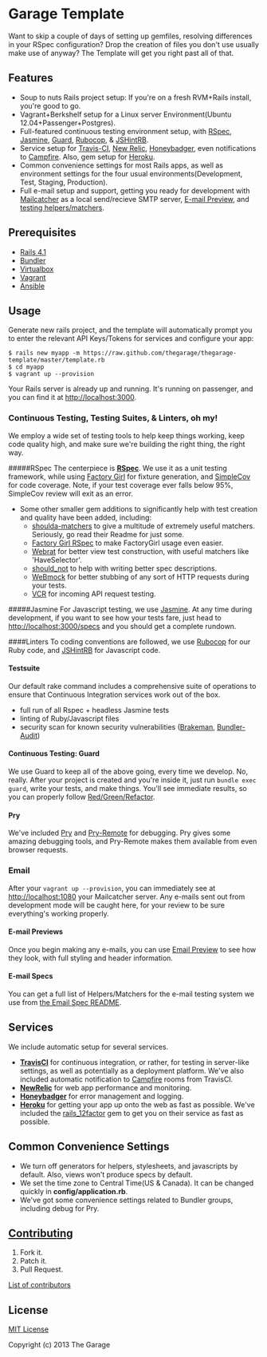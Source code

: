 Garage Template
==============
Want to skip a couple of days of setting up gemfiles, resolving differences in your RSpec configuration? Drop the creation of files you don't use usually make use of anyway? The Template will get you right past all of that.

Features
--------
* Soup to nuts Rails project setup: If you're on a fresh RVM+Rails install, you're good to go.
* Vagrant+Berkshelf setup for a Linux server Environment(Ubuntu 12.04+Passenger+Postgres).
* Full-featured continuous testing environment setup, with [RSpec](https://github.com/rspec/rspec-rails), [Jasmine](https://github.com/searls/jasmine-rails), [Guard](https://github.com/guard/guard), [Rubocop](https://github.com/bbatsov/rubocop), & [JSHintRB](https://github.com/stereobooster/jshintrb).
* Service setup for [Travis-CI](https://travis-ci.org/), [New Relic](http://newrelic.com/), [Honeybadger](https://www.honeybadger.io/), even notifications to [Campfire](https://campfirenow.com/). Also, gem setup for [Heroku](https://www.heroku.com/).
* Common convenience settings for most Rails apps, as well as environment settings for the four usual environments(Development, Test, Staging, Production).
* Full e-mail setup and support, getting you ready for development with [Mailcatcher](https://github.com/sj26/mailcatcher) as a local send/recieve SMTP server, [E-mail Preview](https://github.com/wireframe/email_preview), and [testing helpers/matchers](https://github.com/bmabey/email-spec).

Prerequisites
-------------
* [Rails 4.1](https://github.com/rails/rails)
* [Bundler](http://bundler.io/)
* [Virtualbox](https://www.virtualbox.org)
* [Vagrant](http://www.vagrantup.com/)
* [Ansible](http://www.ansible.com/)

Usage
-----

Generate new rails project, and the template will automatically prompt you
to enter the relevant API Keys/Tokens for services and configure your app:

```
$ rails new myapp -m https://raw.github.com/thegarage/thegarage-template/master/template.rb
$ cd myapp
$ vagrant up --provision
```

Your Rails server is already up and running. It's running on passenger, and you can find it at [http://localhost:3000](http://localhost:3000).

### Continuous Testing, Testing Suites, & Linters, oh my!
We employ a wide set of testing tools to help keep things working, keep code quality high, and make sure we're building the right thing, the right way.

#####RSpec
The centerpiece is [**RSpec**](https://github.com/rspec/rspec-rails). We use it as a unit testing framework, while using [Factory Girl](https://github.com/thoughtbot/factory_girl_rails) for fixture generation, and [SimpleCov](https://github.com/colszowka/simplecov) for code coverage. Note, if your test coverage ever falls below 95%, SimpleCov review will exit as an error.

* Some other smaller gem additions to significantly help with test creation and quality have been added, including:
  * [shoulda-matchers](https://github.com/thoughtbot/shoulda-matchers) to give a multitude of extremely useful matchers. Seriously, go read their Readme for just some.
  * [Factory Girl RSpec](https://github.com/wireframe/factory_girl_rspec) to make FactoryGirl usage even easier.
  * [Webrat](https://github.com/brynary/webrat) for better view test construction, with useful matchers like 'HaveSelector'.
  * [should_not](https://github.com/should-not/should_not) to help with writing better spec descriptions.
  * [WeBmock](https://github.com/bblimke/webmock) for better stubbing of any sort of HTTP requests during your tests.
  * [VCR](https://github.com/vcr/vcr) for incoming API request testing.

#####Jasmine
For Javascript testing, we use [Jasmine](https://github.com/searls/jasmine-rails). At any time during development, if you want to see how your tests fare, just head to [http://localhost:3000/specs](http://localhost:3000/specs) and you should get a complete rundown.

####Linters
To coding conventions are followed, we use [Rubocop](https://github.com/bbatsov/rubocop) for our Ruby code,
and [JSHintRB](https://github.com/stereobooster/jshintrb) for Javascript code.

#### Testsuite

Our default rake command includes a comprehensive suite of operations to ensure that Continuous Integration services work out of the box.
* full run of all Rspec + headless Jasmine tests
* linting of Ruby/Javascript files
* security scan for known security vulnerabilities ([Brakeman](http://brakemanscanner.org/), [Bundler-Audit](https://github.com/rubysec/bundler-audit))

#### Continuous Testing: Guard
We use Guard to keep all of the above going, every time we develop. No, really. After your project is created and you're inside it, just run `bundle exec guard`, write your tests, and make things. You'll see immediate results, so you can properly follow [Red/Green/Refactor](http://en.wikipedia.org/wiki/Test-driven_development#Development_style).

#### Pry
We've included [Pry](http://pryrepl.org/) and [Pry-Remote](https://github.com/Mon-Ouie/pry-remote) for debugging. Pry gives some amazing debugging tools, and Pry-Remote makes them available from even browser requests.

### Email
After your `vagrant up --provision`, you can immediately see at [http://localhost:1080](http://localhost:1080) your Mailcatcher server. Any e-mails sent out from development mode will be caught here, for your review to be sure everything's working properly.

#### E-mail Previews
Once you begin making any e-mails, you can use [Email Preview](https://github.com/wireframe/email_preview#usage) to see how they look, with full styling and header information.

#### E-mail Specs
You can get a full list of Helpers/Matchers for the e-mail testing system we use from [the Email Spec README](https://github.com/bmabey/email-spec#rspec-1).

Services
--------
We include automatic setup for several services.

* [**TravisCI**](https://travis-ci.com/) for continuous integration, or rather, for testing in server-like settings, as well as potentially as a deployment platform. We've also included automatic notification to [Campfire](https://campfirenow.com/) rooms from TravisCI.
* [**NewRelic**](http://www.newrelic.com/) for web app performance and monitoring.
* [**Honeybadger**](http://honeybadger.io/) for error management and logging.
* [**Heroku**](https://www.heroku.com/) for getting your app up onto the web as fast as possible. We've included the [rails_12factor](https://github.com/heroku/rails_12factor) gem to get you on their service as fast as possible.

Common Convenience Settings
---------------------------
* We turn off generators for helpers, stylesheets, and javascripts by default. Also, views won't produce specs by default.
* We set the time zone to Central Time(US & Canada). It can be changed quickly in **config/application.rb**.
* We've got some convenience settings related to Bundler groups, including debug for Pry.


[Contributing](CONTRIBUTING.md)
------------
1. Fork it.
2. Patch it.
3. Pull Request.

[List of contributors](CONTRIBUTORS.TXT)

License
-------
[MIT License](LICENSE)

Copyright (c) 2013 The Garage

